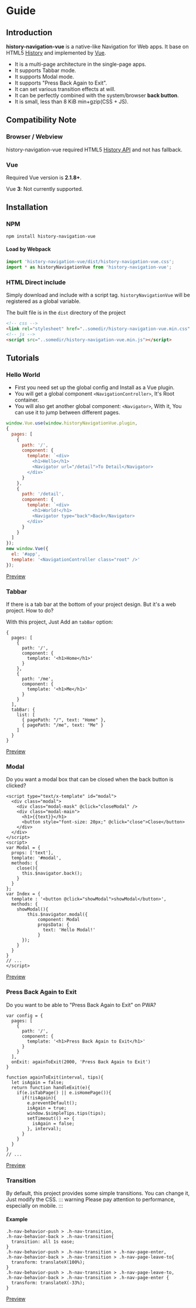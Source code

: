 # Guide
## Introduction
<!-- a native-like **Navigation** for web apps. -->
<!-- **history-navigation-vue** is A native-like **Navigation** for Web apps. It base on HTML5 [History](https://developer.mozilla.org/en-US/docs/Web/API/History) and implemented by [Vue](https://vuejs.org/). It is a multi-page **architecture** in the single-page, which can be perfectly combined with the system/browser **back button**, you can happily use it to build modern web apps with a native experience. -->

**history-navigation-vue** is a native-like Navigation for Web apps. It base on HTML5 [History](https://developer.mozilla.org/en-US/docs/Web/API/History) and implemented by [Vue](https://vuejs.org/).
- It is a multi-page architecture in the single-page apps.
- It supports Tabbar mode.
- It supports Modal mode.
- It supports "Press Back Again to Exit".
- It can set various transition effects at will.
- It can be perfectly combined with the system/browser **back button**. 
- It is small, less than 8 KiB min+gzip(CSS + JS).
<!-- You can use it happily to build modern web apps with a **native experience**.  -->

## Compatibility Note
### Browser / Webview
history-navigation-vue required HTML5 [History API](https://developer.mozilla.org/en-US/docs/Web/API/History) and not has fallback.


 <!-- Some very old browsers may not supported. You’d better check first and provide hints:
```js
if(!history || !history.pushState){
  var error = new Error("Sorry, You Your browser doesn't support history");
  document.write(error.message);
  throw error;
}
``` -->


### Vue
Required Vue version is **2.1.8+**. 

Vue **3**: Not currently supported.

<!-- Due to some differences outside the documentation, it is currently **not supported**. -->

## Installation
### NPM
```shell
npm install history-navigation-vue
```
#### Load by Webpack
```js
import 'history-navigation-vue/dist/history-navigation-vue.css';
import * as historyNavigationVue from 'history-navigation-vue';
```
### HTML Direct include
Simply download and include with a script tag. `historyNavigationVue` will be registered as a global variable.

The built file is in the `dist` directory of the project
```html
<!-- css -->
<link rel="stylesheet" href="..somedir/history-navigation-vue.min.css" />
<!-- js -->
<script src="..somedir/history-navigation-vue.min.js"></script>
```

## Tutorials


### Hello World
- First you need set up the global config and Install as a Vue plugin.
- You will get a global component `<NavigationController>`, It's Root container.
- You will also get another global component:  `<Navigator>`, With it, You can use it to jump between different pages.
```js
window.Vue.use(window.historyNavigationVue.plugin, 
{
  pages: [
    {
      path: '/',
      component: {
        template: `<div>
          <h1>Hello</h1>
          <Navigator url="/detail">To Detail</Navigator>
        </div>`
      }
    },
    {
      path: '/detail',
      component: {
        template: `<div>
          <h1>World!</h1>
          <Navigator type="back">Back</Navigator>
        </div>`
      }
    }
  ]
});
new window.Vue({
  el: '#app',
  template: '<NavigationController class="root" />'
});
```
[Preview](https://hezedu.github.io/history-navigation-vue/examples/two-pages.html)


### Tabbar
If there is a tab bar at the bottom of your project design. But it's a web project. How to do?

With this project, Just Add an `tabBar` option:
```js{16-21}
{
  pages: [
    {
      path: '/',
      component: {
        template: '<h1>Home</h1>'
      }
    },
    {
      path: '/me',
      component: {
        template: '<h1>Me</h1>'
      }
    }
  ],
  tabBar: {
    list: [
      { pagePath: "/", text: "Home" },
      { pagePath: "/me", text: "Me" }
    ]
  }
}
```

<!-- simple single HTML Example -->
<!-- [Source](https://github.com/hezedu/history-navigation-vue/tree/main/docshttps://hezedu.github.io/history-navigation-vue/examples/tabbar.html) -->
[Preview](https://hezedu.github.io/history-navigation-vue/examples/tabbar.html)

### Modal
Do you want a modal box that can be closed when the back button is clicked?
```html{11-19,24-29}
<script type="text/x-template" id="modal">
  <div class="modal">
    <div class="modal-mask" @click="closeModal" />
    <div class="modal-main">
      <h1>{{text}}</h1>
      <button style="font-size: 20px;" @click="close">Close</button>
    </div>
  </div>
</script>
<script>
var Modal = {
  props: ['text'],
  template: '#modal',
  methods: {
    close(){
      this.$navigator.back();
    }
  }
};
var Index = {
  template : '<button @click="showModal">showModal</button>',
  methods: {
    showModal(){
        this.$navigator.modal({
            component: Modal
            propsData: {
              text: 'Hello Modal!'
            }
      });
    }
  }
}
// ...
</script>
```
[Preview](https://hezedu.github.io/history-navigation-vue/examples/modal.html)

### Press Back Again to Exit
Do you want to be able to "Press Back Again to Exit" on PWA?
```js{10,13-27}
var config = {
  pages: [
    {
      path: '/',
      component: {
        template: '<h1>Press Back Again to Exit</h1>'
      }
    }
  ],
  onExit: againToExit(2000, 'Press Back Again to Exit')
}

function againToExit(interval, tips){
  let isAgain = false;
  return function handleExit(e){
    if(e.isTabPage() || e.isHomePage()){
      if(!isAgain){
        e.preventDefault();
        isAgain = true;
        window.$simpleTips.tips(tips);
        setTimeout(() => {
          isAgain = false;
        }, interval);
      }
    }
  }
}
// ...
```
[Preview](https://hezedu.github.io/history-navigation-vue/examples/graceful-exit.html)
### Transition
By default, this project provides some simple transitions. You can change it, Just modify the CSS.
::: warning
Please pay attention to performance, especially on mobile.
:::

#### Example
```css{3,11}
.h-nav-behavior-push > .h-nav-transition,
.h-nav-behavior-back > .h-nav-transition{
  transition: all 1s ease;
}
.h-nav-behavior-push > .h-nav-transition > .h-nav-page-enter,
.h-nav-behavior-back > .h-nav-transition > .h-nav-page-leave-to{
  transform: translateX(100%);
}
.h-nav-behavior-push > .h-nav-transition > .h-nav-page-leave-to,
.h-nav-behavior-back > .h-nav-transition > .h-nav-page-enter {
  transform: translateX(-33%);
}
```
[Preview](https://hezedu.github.io/history-navigation-vue/examples/transition-simple.html)




